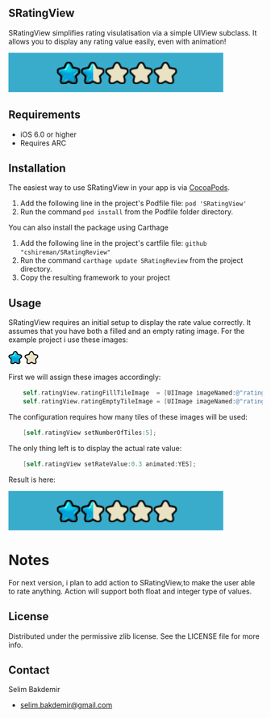 ## SRatingView

SRatingView simplifies rating visulatisation via a simple UIView subclass. It allows you to display any rating value easily, even with animation!

![Sample](/RatingViewExample/sample.png?raw=true)

## Requirements
  - iOS 6.0 or higher
  - Requires ARC

## Installation

The easiest way to use SRatingView in your app is via [CocoaPods](http://cocoapods.org/ "CocoaPods").

1. Add the following line in the project's Podfile file: `pod 'SRatingView' `
2. Run the command `pod install` from the Podfile folder directory.

You can also install the package using Carthage

1. Add the following line in the project's cartfile file: `github "cshireman/SRatingReview" `
2. Run the command `carthage update SRatingReview` from the project directory.
3. Copy the resulting framework to your project

## Usage

SRatingView requires an initial setup to display the rate value correctly. 
It assumes that you have both a filled and an empty rating image. For the example project i use these images:

![Fill Image](/RatingViewExample/rating-star@2x.png?raw=true)
![Empty Image](/RatingViewExample/rating-star-empty@2x.png?raw=true)

First we will assign these images accordingly:

```objective-c
    self.ratingView.ratingFillTileImage  = [UIImage imageNamed:@"rating-star"];
    self.ratingView.ratingEmptyTileImage = [UIImage imageNamed:@"rating-star-empty"];
```
The configuration requires how many tiles of these images will be used:
```objective-c
	[self.ratingView setNumberOfTiles:5];
```
The only thing left is to display the actual rate value:

```objective-c
    [self.ratingView setRateValue:0.3 animated:YES];
```

Result is here:

![Result](/RatingViewExample/sample.png?raw=true)

# Notes

For next version, i plan to add action to SRatingView,to make the user able to rate anything.
Action will support both float and integer type of values.

## License
Distributed under the permissive zlib license. See the LICENSE file for more info.

## Contact
Selim Bakdemir

- selim.bakdemir@gmail.com
